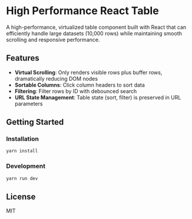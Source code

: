 # High Performance React Table

A high-performance, virtualized table component built with React that can efficiently handle large datasets (10,000 rows) while maintaining smooth scrolling and responsive performance.

## Features

- **Virtual Scrolling**: Only renders visible rows plus buffer rows, dramatically reducing DOM nodes
- **Sortable Columns**: Click column headers to sort data
- **Filtering**: Filter rows by ID with debounced search
- **URL State Management**: Table state (sort, filter) is preserved in URL parameters

## Getting Started

### Installation

```bash
yarn install
```

### Development

```bash
yarn run dev
```
## License

MIT
